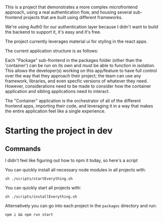 This is a project that demonstrates a more complex microfrontend approach, using a real authentication flow, and housing several sub-frontend projects that are built using different frameworks.

We're using Auth0 for our authentication layer because I didn't want to build the backend to support it, it's easy and it's free.

The project currently leverages material ui for styling in the react apps.

The current application structure is as follows:

Each "Package" sub-frontend in the packages folder (other than the 'container') can be run on its own and must be able to function in isolation. This allows the developer(s) working on this app/feature to have full control over the way that they approach their project; the team can use any framework, libraries, and even specfic versions of whatever they need. However, considerations need to be made to consider how the container application and sibling applications need to interact.

The "Container" application is the orchestrator of all of the different frontend apps, importing their code, and leveraging it in a way that makes the entire application feel like a single experience.

# Starting the project in dev

## Commands

I didn't feel like figuring out how to npm it today, so here's a script

You can quickly install all necessary node modules in all projects with:

`sh ./scripts/startEverything.sh`

You can quickly start all projects with:

`sh ./scripts/installEverything.sh`

Alternatively you can go into each project in the `packages` directory and run:

`npm i && npm run start`
